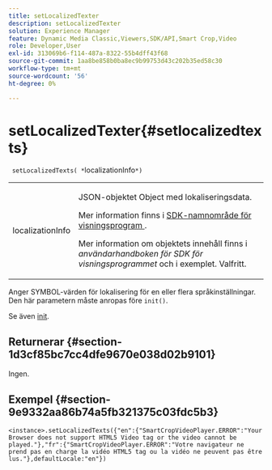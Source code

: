 ```yaml
---
title: setLocalizedTexter
description: setLocalizedTexter
solution: Experience Manager
feature: Dynamic Media Classic,Viewers,SDK/API,Smart Crop,Video
role: Developer,User
exl-id: 313069b6-f114-487a-8322-55b4dff43f68
source-git-commit: 1aa8be858b0ba8ec9b99753d43c202b35ed58c30
workflow-type: tm+mt
source-wordcount: '56'
ht-degree: 0%

---
```


# setLocalizedTexter{#setlocalizedtexts}

` setLocalizedTexts( *`localizationInfo`*)`

<table id="table_896DFF34A68A403DB93A6D597461A573"> 
 <tbody> 
  <tr> 
   <td colname="col1"> <p> <span class="codeph"> <span class="varname"> localizationInfo </span> </span> </p> </td> 
   <td colname="col2"> <p> JSON-objektet <span class="codeph"> Object </span> med lokaliseringsdata. </p> <p>Mer information finns i <a href="../../../c-html5-aem-asset-viewers/c-html5-aem-smartcropvideo/r-html5-aem-smartcropvideo-viewer-namespace.md#concept-679bfabb3e3e4c12a285c4e9c4144153" format="dita" scope="local"> SDK-namnområde för visningsprogram </a>. </p> <p>Mer information om objektets innehåll finns i <i>användarhandboken för SDK för visningsprogrammet</i> och i exemplet. Valfritt. </p> </td> 
  </tr> 
 </tbody> 
</table>

Anger SYMBOL-värden för lokalisering för en eller flera språkinställningar. Den här parametern måste anropas före `init()`.

Se även [init](../../../c-html5-aem-asset-viewers/c-html5-aem-smartcropvideo/c-html5-aem-smartcropvideo-viewer-javascriptapiref/r-html5-aem-smartcropvideo-viewer-javascriptapiref-init.md#reference-3b570ba8b35045d6b30fb178c21a66c6).

## Returnerar {#section-1d3cf85bc7cc4dfe9670e038d02b9101}

Ingen.

## Exempel {#section-9e9332aa86b74a5fb321375c03fdc5b3}

```
<instance>.setLocalizedTexts({"en":{"SmartCropVideoPlayer.ERROR":"Your Browser does not support HTML5 Video tag or the video cannot be played."},"fr":{"SmartCropVideoPlayer.ERROR":"Votre navigateur ne prend pas en charge la vidéo HTML5 tag ou la vidéo ne peuvent pas être lus."},defaultLocale:"en"})
```

